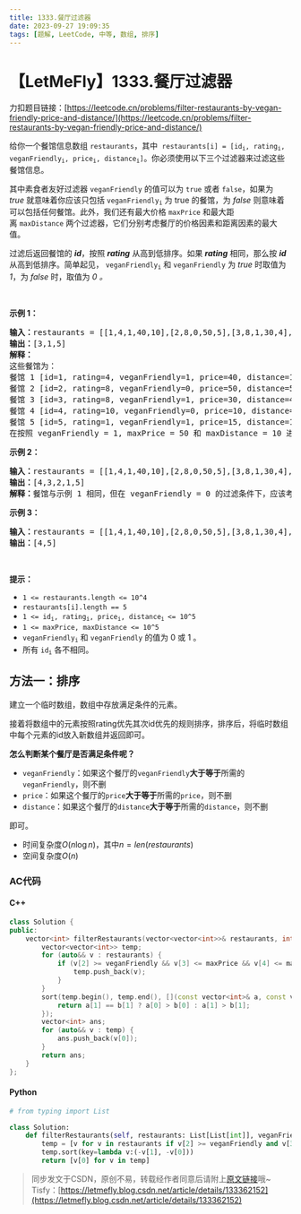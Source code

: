 ```yaml
---
title: 1333.餐厅过滤器
date: 2023-09-27 19:09:35
tags: [题解, LeetCode, 中等, 数组, 排序]
---
```


# 【LetMeFly】1333.餐厅过滤器

力扣题目链接：[https://leetcode.cn/problems/filter-restaurants-by-vegan-friendly-price-and-distance/](https://leetcode.cn/problems/filter-restaurants-by-vegan-friendly-price-and-distance/)

<p>给你一个餐馆信息数组&nbsp;<code>restaurants</code>，其中&nbsp;&nbsp;<code>restaurants[i] = [id<sub>i</sub>, rating<sub>i</sub>, veganFriendly<sub>i</sub>, price<sub>i</sub>, distance<sub>i</sub>]</code>。你必须使用以下三个过滤器来过滤这些餐馆信息。</p>

<p>其中素食者友好过滤器&nbsp;<code>veganFriendly</code>&nbsp;的值可以为 <code>true</code> 或者 <code>false</code>，如果为 <em>true</em>&nbsp;就意味着你应该只包括&nbsp;<code>veganFriendly<sub>i</sub></code>&nbsp;为 true 的餐馆，为&nbsp;<em>false</em>&nbsp;则意味着可以包括任何餐馆。此外，我们还有最大价格&nbsp;<code>maxPrice</code>&nbsp;和最大距离&nbsp;<code>maxDistance</code>&nbsp;两个过滤器，它们分别考虑餐厅的价格因素和距离因素的最大值。</p>

<p>过滤后返回餐馆的 <strong><em>id</em></strong>，按照 <em><strong>rating</strong></em>&nbsp;从高到低排序。如果 <em><strong>rating</strong></em> 相同，那么按 <em><strong>id</strong></em> 从高到低排序。简单起见，&nbsp;<code>veganFriendly<sub>i</sub></code> 和 <code>veganFriendly</code>&nbsp;为&nbsp;<em>true</em>&nbsp;时取值为 <em>1</em>，为 <em>false</em> 时，取值为&nbsp;<em>0 。</em></p>

<p>&nbsp;</p>

<p><strong>示例 1：</strong></p>

<pre><strong>输入：</strong>restaurants = [[1,4,1,40,10],[2,8,0,50,5],[3,8,1,30,4],[4,10,0,10,3],[5,1,1,15,1]], veganFriendly = 1, maxPrice = 50, maxDistance = 10
<strong>输出：</strong>[3,1,5] 
<strong>解释： 
</strong>这些餐馆为：
餐馆 1 [id=1, rating=4, veganFriendly=1, price=40, distance=10]
餐馆 2 [id=2, rating=8, veganFriendly=0, price=50, distance=5]
餐馆 3 [id=3, rating=8, veganFriendly=1, price=30, distance=4]
餐馆 4 [id=4, rating=10, veganFriendly=0, price=10, distance=3]
餐馆 5 [id=5, rating=1, veganFriendly=1, price=15, distance=1] 
在按照 veganFriendly = 1, maxPrice = 50 和 maxDistance = 10 进行过滤后，我们得到了餐馆 3, 餐馆 1 和 餐馆 5（按评分从高到低排序）。 
</pre>

<p><strong>示例 2：</strong></p>

<pre><strong>输入：</strong>restaurants = [[1,4,1,40,10],[2,8,0,50,5],[3,8,1,30,4],[4,10,0,10,3],[5,1,1,15,1]], veganFriendly = 0, maxPrice = 50, maxDistance = 10
<strong>输出：</strong>[4,3,2,1,5]
<strong>解释：</strong>餐馆与示例 1 相同，但在 veganFriendly = 0 的过滤条件下，应该考虑所有餐馆。
</pre>

<p><strong>示例 3：</strong></p>

<pre><strong>输入：</strong>restaurants = [[1,4,1,40,10],[2,8,0,50,5],[3,8,1,30,4],[4,10,0,10,3],[5,1,1,15,1]], veganFriendly = 0, maxPrice = 30, maxDistance = 3
<strong>输出：</strong>[4,5]
</pre>

<p>&nbsp;</p>

<p><strong>提示：</strong></p>

<ul>
	<li><code>1 &lt;=&nbsp;restaurants.length &lt;= 10^4</code></li>
	<li><code>restaurants[i].length == 5</code></li>
	<li><code>1 &lt;=&nbsp;id<sub>i</sub>, rating<sub>i</sub>, price<sub>i</sub>, distance<sub>i </sub>&lt;= 10^5</code></li>
	<li><code>1 &lt;=&nbsp;maxPrice,&nbsp;maxDistance &lt;= 10^5</code></li>
	<li><code>veganFriendly<sub>i</sub></code> 和&nbsp;<code>veganFriendly</code>&nbsp;的值为 0 或 1 。</li>
	<li>所有 <code>id<sub>i</sub></code> 各不相同。</li>
</ul>


    
## 方法一：排序

建立一个临时数组，数组中存放满足条件的元素。

接着将数组中的元素按照rating优先其次id优先的规则排序，排序后，将临时数组中每个元素的id放入新数组并返回即可。

**怎么判断某个餐厅是否满足条件呢？**

+ ```veganFriendly```：如果这个餐厅的```veganFriendly```**大于等于**所需的```veganFriendly```，则不删
+ ```price```：如果这个餐厅的```price```**大于等于**所需的```price```，则不删
+ ```distance```：如果这个餐厅的```distance```**大于等于**所需的```distance```，则不删

即可。

+ 时间复杂度$O(n\log n)$，其中$n = len(restaurants)$
+ 空间复杂度$O(n)$

### AC代码

#### C++

```cpp
class Solution {
public:
    vector<int> filterRestaurants(vector<vector<int>>& restaurants, int veganFriendly, int maxPrice, int maxDistance) {
        vector<vector<int>> temp;
        for (auto&& v : restaurants) {
            if (v[2] >= veganFriendly && v[3] <= maxPrice && v[4] <= maxDistance) {
                temp.push_back(v);
            }
        }
        sort(temp.begin(), temp.end(), [](const vector<int>& a, const vector<int>& b) {
            return a[1] == b[1] ? a[0] > b[0] : a[1] > b[1];
        });
        vector<int> ans;
        for (auto&& v : temp) {
            ans.push_back(v[0]);
        }
        return ans;
    }
};
```

#### Python

```python
# from typing import List

class Solution:
    def filterRestaurants(self, restaurants: List[List[int]], veganFriendly: int, maxPrice: int, maxDistance: int) -> List[int]:
        temp = [v for v in restaurants if v[2] >= veganFriendly and v[3] <= maxPrice and v[4] <= maxDistance]
        temp.sort(key=lambda v:(-v[1], -v[0]))
        return [v[0] for v in temp]
```

> 同步发文于CSDN，原创不易，转载经作者同意后请附上[原文链接](https://blog.tisfy.eu.org/2023/09/27/LeetCode%201333.%E9%A4%90%E5%8E%85%E8%BF%87%E6%BB%A4%E5%99%A8/)哦~
> Tisfy：[https://letmefly.blog.csdn.net/article/details/133362152](https://letmefly.blog.csdn.net/article/details/133362152)
